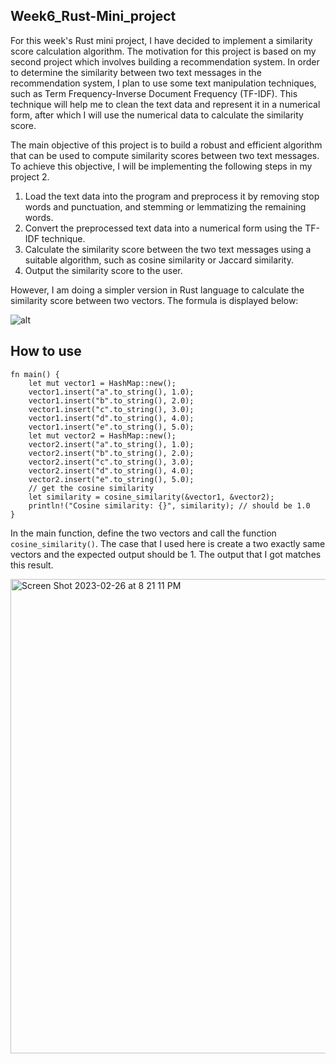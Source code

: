 ## Week6_Rust-Mini_project

For this week's Rust mini project, I have decided to implement a similarity score calculation algorithm. The motivation for this project is based on my second project which involves building a recommendation system. In order to determine the similarity between two text messages in the recommendation system, I plan to use some text manipulation techniques, such as Term Frequency-Inverse Document Frequency (TF-IDF). This technique will help me to clean the text data and represent it in a numerical form, after which I will use the numerical data to calculate the similarity score.

The main objective of this project is to build a robust and efficient algorithm that can be used to compute similarity scores between two text messages. To achieve this objective, I will be implementing the following steps in my project 2. 

1. Load the text data into the program and preprocess it by removing stop words and punctuation, and stemming or lemmatizing the remaining words.
2. Convert the preprocessed text data into a numerical form using the TF-IDF technique.
3. Calculate the similarity score between the two text messages using a suitable algorithm, such as cosine similarity or Jaccard similarity.
4. Output the similarity score to the user.

However, I am doing a simpler version in Rust language to calculate the similarity score between two vectors.
The formula is displayed below:

![alt](https://github.com/belladu0201/Beibei_Du_Weekly-Rust-Mini-Project/blob/main/similarity_score_formula.png)

## How to use
```
fn main() {
    let mut vector1 = HashMap::new();
    vector1.insert("a".to_string(), 1.0);
    vector1.insert("b".to_string(), 2.0);
    vector1.insert("c".to_string(), 3.0);
    vector1.insert("d".to_string(), 4.0);
    vector1.insert("e".to_string(), 5.0);
    let mut vector2 = HashMap::new();
    vector2.insert("a".to_string(), 1.0);
    vector2.insert("b".to_string(), 2.0);
    vector2.insert("c".to_string(), 3.0);
    vector2.insert("d".to_string(), 4.0);
    vector2.insert("e".to_string(), 5.0);
    // get the cosine similarity
    let similarity = cosine_similarity(&vector1, &vector2);
    println!("Cosine similarity: {}", similarity); // should be 1.0
}
```
In the main function, define the two vectors and call the function `cosine_similarity()`. The case that I used here is create a two exactly same vectors and the expected output should be 1. The output that I got matches this result.


<img width="759" alt="Screen Shot 2023-02-26 at 8 21 11 PM" src="https://user-images.githubusercontent.com/60382493/221450861-b72ca1be-a9c1-418e-94a9-7c19c51078aa.png">
